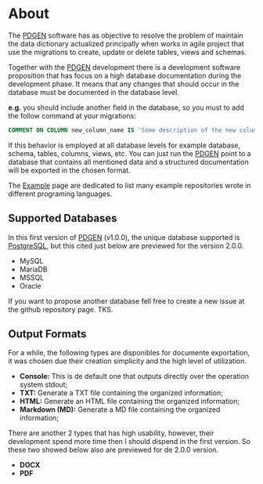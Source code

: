 # About

The [PDGEN](https://gsdenys.github.io/pdgen) software has as objective to resolve the problem of maintain the data dictionary actualized principally when works in agile project that use the migrations to create, update or delete tables, views and schemas.

Together with the [PDGEN](https://gsdenys.github.io/pdgen) development there is a development software proposition that has focus on a high database documentation during the development phase. It means that any changes that should occur in the database must be documented in the database level. 

__e.g.__ you should include another field in the database, so you must to add the follow command at your migrations:

```sql
COMMENT ON COLUMN new_column_name IS 'Some description of the new column';
```

If this behavior is employed at all database levels for example database, schema, tables, columns, views, etc. You can just run the [PDGEN](https://gsdenys.github.io/pdgen) point to a database that contains all mentioned data and a structured documentation will be exported in the chosen format.

The [Example](pages/example.md) page are dedicated to list many example repositories wrote in different programing languages.


## Supported Databases

In this first version of [PDGEN](https://gsdenys.github.io/pdgen) (v1.0.0), the unique database supported is [PostgreSQL](https://www.postgresql.org), but this cited just below are previewed for the version 2.0.0.

* MySQL
* MariaDB
* MSSQL
* Oracle

If you want to propose another database fell free to create a new issue at the github repository page. TKS.

## Output Formats

For a while, the following types are disponibles for documente exportation, it was chosen due their creation simplicity and the high level of utilization.

* __Console:__ This is de default one that outputs directly over the operation system stdout;
* __TXT:__ Generate a TXT file containing the organized information;
* __HTML:__ Generate an HTML file containing the organized information;
* __Markdown (MD):__ Generate a MD file containing the organized information;

There are another 2 types that has high usability, however, their development spend more time then I should dispend in the first version. So these two showed below also are previewed for de 2.0.0 version.

* __DOCX__
* __PDF__
